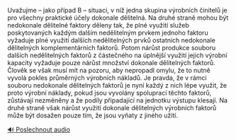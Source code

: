 
Uvažujme – jako případ B – situaci, v níž jedna skupina výrobních činitelů je pro všechny praktické účely dokonale dělitelná. Na druhé straně mohou být nedokonale dělitelné faktory děleny tak, že plné využití služeb poskytovaných každým dalším nedělitelným prvkem jednoho faktoru vyžaduje plné využití dalších nedělitelných prvků ostatních nedokonale dělitelných komplementárních faktorů. Potom nárůst produkce souboru dalších nedělitelných faktorů z částečného na úplnější využití jejich výrobní kapacity vyžaduje pouze nárůst množství dokonale dělitelných faktorů. Člověk se však musí mít na pozoru, aby nepropadl omylu, že to nutně vyvolá pokles průměrných výrobních nákladů. Je pravda, že v rámci souboru nedokonale dělitelných faktorů je nyní každý z nich lépe využit, že proto výrobní náklady, pokud jsou vyvolány spoluprací těchto faktorů, zůstávají nezměněny a že podíly připadající na jednotku výstupu klesají. Na druhé straně však nárůst využití dokonale dělitelných výrobních faktorů může být dosažen pouze tím, že jsou vyňaty z jiného užití.

[🔊 Poslechnout audio](/data/7-paragraphs/audio/chapter_62/para_007-Uvaujme-jako-ppad-B-situaci-v-n-jedna-sk.mp3)
